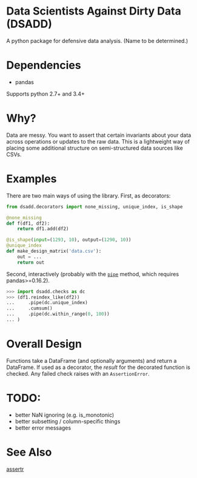 Data Scientists Against Dirty Data (DSADD)
==========================================

A python package for defensive data analysis. (Name to be determined.)

Dependencies
============

- pandas

Supports python 2.7+ and 3.4+

Why?
====

Data are messy. You want to assert that certain invariants about your data
across operations or updates to the raw data. This is a lightweight way
of placing some additional structure on semi-structured data sources like CSVs.

Examples
========

There are two main ways of using the library.
First, as decorators:

```python
from dsadd.decorators import none_missing, unique_index, is_shape

@none_missing
def f(df1, df2):
    return df1.add(df2)

@is_shape(input=(1293, 10), output=(1290, 10))
@unique_index
def make_design_matrix('data.csv'):
    out = ...
    return out
```

Second, interactively (probably with the [``pipe``](http://pandas-docs.github.io/pandas-docs-travis/basics.html#tablewise-function-application) method,
which requires pandas>=0.16.2).

```python
>>> import dsadd.checks as dc
>>> (df1.reindex_like(df2))
...     .pipe(dc.unique_index)
...     .cumsum()
...     .pipe(dc.within_range(0, 100))
... )
```

Overall Design
==============

Functions take a DataFrame (and optionally arguments) and return a DataFrame.
If used as a decorator, the *result* for the decorated function is checked.
Any failed check raises with an `AssertionError`.



TODO:
====

- better NaN ignoring (e.g. is_monotonic)
- better subsetting / column-specific things
- better error messages


See Also
========

[assertr](https://github.com/tonyfischetti/assertr)
